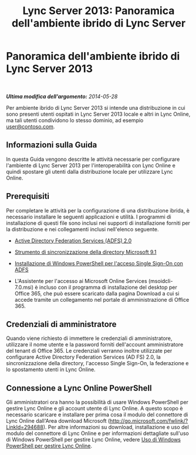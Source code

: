 ﻿---
title: "Lync Server 2013: Panoramica dell'ambiente ibrido di Lync Server"
TOCTitle: Panoramica dell'ambiente ibrido di Lync Server 2013
ms:assetid: 0d16ec3a-28f0-4483-96e7-8e68f30398fa
ms:mtpsurl: https://technet.microsoft.com/it-it/library/JJ204669(v=OCS.15)
ms:contentKeyID: 49299669
ms.date: 08/24/2015
mtps_version: v=OCS.15
ms.translationtype: HT
---

# Panoramica dell'ambiente ibrido di Lync Server 2013

 

_**Ultima modifica dell'argomento:** 2014-05-28_

Per ambiente ibrido di Lync Server 2013 si intende una distribuzione in cui sono presenti utenti ospitati in Lync Server 2013 locale e altri in Lync Online, ma tali utenti condividono lo stesso dominio, ad esempio user@contoso.com.

## Informazioni sulla Guida

In questa Guida vengono descritte le attività necessarie per configurare l'ambiente di Lync Server 2013 per l'interoperabilità con Lync Online e quindi spostare gli utenti dalla distribuzione locale per utilizzare Lync Online.

## Prerequisiti

Per completare le attività per la configurazione di una distribuzione ibrida, è necessario installare le seguenti applicazioni e utilità. I programmi di installazione di questi file sono inclusi nei supporti di installazione forniti per la distribuzione e nei collegamenti inclusi nell'elenco seguente.

  - [Active Directory Federation Services (ADFS) 2.0](http://go.microsoft.com/fwlink/p/?linkid=257305)

  - [Strumento di sincronizzazione della directory Microsoft 9.1](http://go.microsoft.com/fwlink/p/?linkid=257307)

  - [Installazione di Windows PowerShell per l'acceso Single Sign-On con ADFS](http://go.microsoft.com/fwlink/p/?linkid=398710)

  - L'Assistente per l'accesso ai Microsoft Online Services (msoidcli-7.0.msi) è incluso con il programma di installazione del desktop per Office 365, che può essere scaricato dalla pagina Download a cui si accede tramite un collegamento nel portale di amministrazione di Office 365.

## Credenziali di amministratore

Quando viene richiesto di immettere le credenziali di amministratore, utilizzare il nome utente e la password forniti dell'account amministratore del tenant di Office 365. Le credenziali verranno inoltre utilizzate per configurare Active Directory Federation Services (AD FS) 2.0, la sincronizzazione della directory, l'accesso Single Sign-On, la federazione e lo spostamento utenti in Lync Online.

## Connessione a Lync Online PowerShell

Gli amministratori ora hanno la possibilità di usare Windows PowerShell per gestire Lync Online e gli account utente di Lync Online. A questo scopo è necessario scaricare e installare per prima cosa il modulo del connettore di Lync Online dall'Area download Microsoft (http://go.microsoft.com/fwlink/?LinkId=294688). Per altre informazioni su download, installazione e uso del modulo del connettore di Lync Online e per informazioni dettagliate sull'uso di Windows PowerShell per gestire Lync Online, vedere [Uso di Windows PowerShell per gestire Lync Online](skype-for-business-online-using-windows-powershell-to-manage-your-tenant.md).

